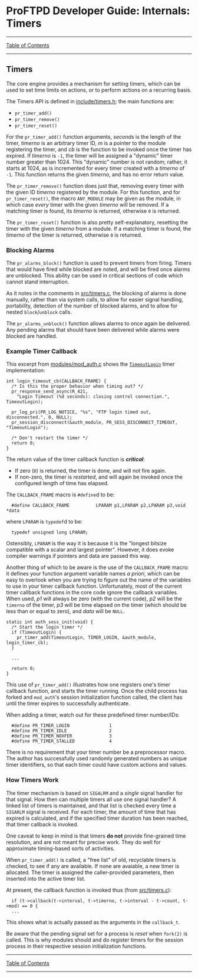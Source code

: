 # ProFTPD Developer Guide: Internals: Timers

---

[Table of Contents](../toc.md)

---

## Timers

The core engine provides a mechanism for setting timers, which can be used
to set time limits on actions, or to perform actions on a recurring basis.

The Timers API is defined in [include/timers.h](https://github.com/proftpd/proftpd/blob/master/include/timers.h); the main functions are:

* `pr_timer_add()`
* `pr_timer_remove()`
* `pr_timer_reset()`

For the `pr_timer_add()` function arguments, _seconds_ is the length of the
timer, _timerno_ is an arbitrary timer ID, _m_ is a pointer to the module
registering the timer, and _cb_ is the function to be invoked once the timer
has expired.  If _timerno_ is `-1`, the timer will be assigned a "dynamic"
timer number greater than 1024.  This "dynamic" number is not random; rather,
it starts at 1024, as is incremented for every timer created with a _timerno_
of `-1`.  This function returns the given _timerno_, and has no error return
value.

The `pr_timer_remove()` function does just that, removing every timer with the
given ID _timerno_ registered by the module.  For this function, and for
`pr_timer_reset()`, the macro `ANY_MODULE` may be given as the module, in
which case _every_ timer with the given _timerno_ will be removed.  If a
matching timer is found, its _timerno_ is returned, otherwise `0` is returned.

The `pr_timer_reset()` function is also pretty self-explanatory, resetting the
timer with the given _timerno_ from a module.  If a matching timer is found,
the _timerno_ of the timer is returned, otherwise `0` is returned.

### Blocking Alarms

The `pr_alarms_block()` function is used to prevent timers from firing.  Timers
that would have fired while blocked are noted, and will be fired once alarms
are unblocked.  This ability can be used in critical sections of code which
cannot stand interruption.

As it notes in the comments in [src/timers.c](https://github.com/proftpd/proftpd/blob/master/src/timers.c), the blocking of alarms is done manually, rather
than via system calls, to allow for easier signal handling, portability,
detection of the number of blocked alarms, and to allow for nested
`block`/`unblock` calls.

The `pr_alarms_unblock()` function allows alarms to once again be delivered.
Any pending alarms that should have been delivered while alarms were blocked
are handled.

### Example Timer Callback

This excerpt from [modules/mod_auth.c](https://github.com/proftpd/proftpd/blob/master/modules/mod_auth.c) shows the [`TimeoutLogin`](http://www.proftpd.org/docs/modules/mod_auth.html#TimeoutLogin) timer implementation:

```
int login_timeout_cb(CALLBACK_FRAME) {
  /* Is this the proper behavior when timing out? */
  pr_response_send_async(R_421,
    "Login Timeout (%d seconds): closing control connection.", TimeoutLogin);
  
  pr_log_pri(PR_LOG_NOTICE, "%s", "FTP login timed out, disconnected.", 0, NULL);
  pr_session_disconnect(&auth_module, PR_SESS_DISCONNECT_TIMEOUT, "TimeoutLogin");
 
  /* Don't restart the timer */
  return 0;
}
```

The return value of the timer callback function is _**critical**_:

* If zero (`0`) is returned, the timer is done, and will not fire again.
* If non-zero, the timer is _restarted_, and will again be invoked once the
  configured length of time has elapsed.

The `CALLBACK_FRAME` macro is `#define`d to be:

```
  #define CALLBACK_FRAME          LPARAM p1,LPARAM p2,LPARAM p3,void *data
```

where `LPARAM` is `typedef`d to be:

```
  typedef unsigned long LPARAM;
```

Ostensibly, `LPARAM` is the way it is because it is the "longest bitsize
compatible with a scalar and largest pointer".  However, it does evoke
compiler warnings if pointers and data are passed this way.

Another thing of which to be aware is the use of the `CALLBACK_FRAME`
macro: it defines your function argument variable names _a priori_, which
can be easy to overlook when you are trying to figure out the name of the
variables to use in your timer callback function.  Unfortunately, most of the
current timer callback functions in the core code ignore the callback
variables.  When used, _p1_ will always be zero (with the current code),
_p2_ will be the `timerno` of the timer, _p3_ will be time
elapsed on the timer (which should be less than or equal to zero), and
_data_ will be `NULL`.

```
static int auth_sess_init(void) {
  /* Start the login timer */
  if (TimeoutLogin) {
    pr_timer_add(TimeoutLogin, TIMER_LOGIN, &auth_module, login_timer_cb);
  }

  ...

  return 0;
}
```

This use of `pr_timer_add()` illustrates how one registers one's timer
callback function, and starts the timer running.  Once the child process has
forked and `mod_auth`'s session initialization function called, the client has
until the timer expires to successfully authenticate.

When adding a timer, watch out for these predefined timer number/IDs:

```
  #define PR_TIMER_LOGIN               1
  #define PR_TIMER_IDLE                2
  #define PR_TIMER_NOXFER              3
  #define PR_TIMER_STALLED             4
```

There is no requirement that your timer number be a preprocessor macro.  The
author has successfully used randomly generated numbers as unique timer
identifiers, so that each timer could have custom actions and values.

### How Timers Work

The timer mechanism is based on `SIGALRM` and a _single_ signal handler for
that signal.  How then can multiple timers all use one signal handler?  A
linked list of timers is maintained, and that list is checked every time a
`SIGARLM` signal is received.  For each timer, the amount of time that has
expired is calculated, and if the specified timer duration has been reached,
that timer callback is invoked.

One caveat to keep in mind is that timers **do not** provide fine-grained time
resolution, and are not meant for precise work.  They do well for approximate
timing-based sorts of activities.

When `pr_timer_add()` is called, a "free list" of old, recyclable timers is
checked, to see if any are available.  If none are avaiable, a new timer is
allocated.  The timer is assigned the caller-provided parameters, then
inserted into the active timer list.

At present, the callback function is invoked thus (from [src/timers.c](https://github.com/proftpd/proftpd/blob/master/src/timers.c)):

```
  if (t->callback(t->interval, t->timerno, t->interval - t->count, t->mod) == 0 {
  ...
```

This shows what is actually passed as the arguments in the `callback_t`.

Be aware that the pending signal set for a process is _reset_ when `fork(2)`
is called.  This is why modules should and do register timers for the session
process in their respective session initialization functions.

---

[Table of Contents](../toc.md)

---
